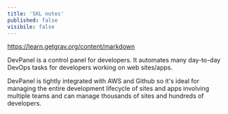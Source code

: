 ```yaml
---
title: 'SKL notes'
published: false
visibile: false
---
```


https://learn.getgrav.org/content/markdown

DevPanel is a control panel for developers. It automates many day-to-day DevOps tasks for developers working on web sites/apps.

DevPanel is tightly integrated with AWS and Github so it's ideal for managing the entire development lifecycle of sites and apps involving multiple teams and can manage thousands of sites and hundreds of developers.
